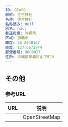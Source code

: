 ```yaml
---
ID: GEuSQ
総称: 住吉神社
名称: 住吉神社
名称読み: null
別名: null
都道府県: 沖縄県
区域: 那覇市
緯度: 26.2040167
経度: 127.6672944
郵便番号: 9000027
住所: 沖縄県那覇市山下町６
---
```


## その他

### 参考URL

| URL | 説明          |
| --- | ------------- |
|     | OpenStreetMap |

